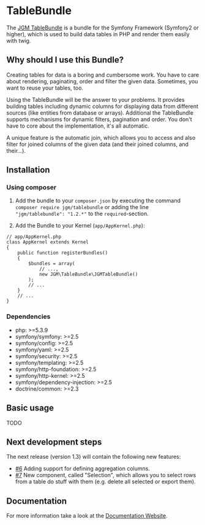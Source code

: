 TableBundle
===========
The [JGM TableBundle](http://tablebundle.org) is a bundle for the Symfony Framework (Symfony2 or higher), which is used to build data tables in PHP and render them easily with twig.

## Why should I use this Bundle?
Creating tables for data is a boring and cumbersome work.
You have to care about rendering, paginating, order and filter the given data.
Sometimes, you want to reuse your tables, too.

Using the TableBundle will be the answer to your problems.
It provides building tables including dynamic columns for displaying data from different sources (like entities from database or arrays).
Additional the TableBundle supports mechanisms for dynamic filters, pagination and order.
You don't have to core about the implementation, it's all automatic.

A unique feature is the automatic join, which allows you to access and also filter for joined columns of the given data (and their joined columns, and their...).

## Installation

### Using composer
1. Add the bundle to your `composer.json` by executing the command `composer require jgm/tablebundle` or adding the line `"jgm/tablebundle": "1.2.*"` to the `required`-section.

2. Add the Bundle to your Kernel (`app/AppKernel.php`):

```
// app/AppKernel.php
class AppKernel extends Kernel
{
    public function registerBundles()
    {
        $bundles = array(
            // ...,
            new JGM\TableBundle\JGMTableBundle()
        );
        // ...
    }
    // ...
}
```

### Dependencies
* php: >=5.3.9
* symfony/symfony: >=2.5
* symfony/config: >=2.5
* symfony/yaml: >=2.5
* symfony/security: >=2.5
* symfony/templating: >=2.5
* symfony/http-foundation: >=2.5
* symfony/http-kernel: >=2.5
* symfony/dependency-injection: >=2.5
* doctrine/common: >=2.3

## Basic usage
TODO

## Next development steps
The next release (version 1.3) will contain the following new features:

* [#6](https://github.com/jangemue/TableBundle/issues/6) Adding support for defining aggregation columns.
* [#7](https://github.com/jangemue/TableBundle/issues/7) New component, called "Selection", which allows you to select rows from a table do stuff with them (e.g. delete all selected or export them).

## Documentation
For more information take a look at the [Documentation Website](http://tablebundle.org).